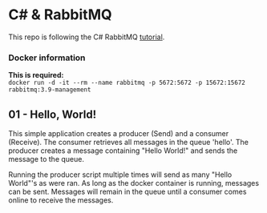 # C# & RabbitMQ
This repo is following the C# RabbitMQ [tutorial](https://www.rabbitmq.com/tutorials/tutorial-one-dotnet.html).

### Docker information
**This is required:**  
```docker run -d -it --rm --name rabbitmq -p 5672:5672 -p 15672:15672 rabbitmq:3.9-management```


## 01 - Hello, World!

This simple application creates a producer (Send) and a consumer (Receive). 
The consumer retrieves all messages in the queue 'hello'.
The producer creates a message containing "Hello World!" and sends the message to the queue. 

Running the producer script multiple times will send as many "Hello World"'s as were ran.
As long as the docker container is running, messages can be sent. Messages will remain in the queue until a consumer comes online to receive the messages.